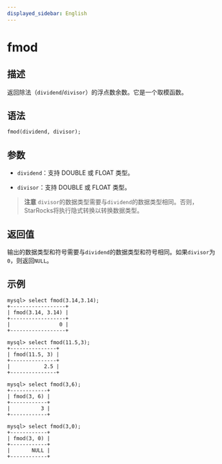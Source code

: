 ```yaml
---
displayed_sidebar: English
---
```


# fmod

## 描述

返回除法（`dividend`/`divisor`）的浮点数余数。它是一个取模函数。

## 语法

```SQL
fmod(dividend, divisor);
```

## 参数

- `dividend`：支持 DOUBLE 或 FLOAT 类型。

- `divisor`：支持 DOUBLE 或 FLOAT 类型。

> **注意**
> `divisor`的数据类型需要与`dividend`的数据类型相同。否则，StarRocks将执行隐式转换以转换数据类型。

## 返回值

输出的数据类型和符号需要与`dividend`的数据类型和符号相同。如果`divisor`为`0`，则返回`NULL`。

## 示例

```Plaintext
mysql> select fmod(3.14,3.14);
+------------------+
| fmod(3.14, 3.14) |
+------------------+
|                0 |
+------------------+

mysql> select fmod(11.5,3);
+---------------+
| fmod(11.5, 3) |
+---------------+
|           2.5 |
+---------------+

mysql> select fmod(3,6);
+------------+
| fmod(3, 6) |
+------------+
|          3 |
+------------+

mysql> select fmod(3,0);
+------------+
| fmod(3, 0) |
+------------+
|       NULL |
+------------+
```